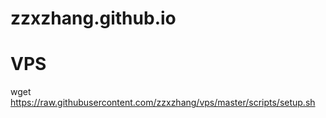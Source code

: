 # zzxzhang.github.io

# VPS
wget https://raw.githubusercontent.com/zzxzhang/vps/master/scripts/setup.sh
